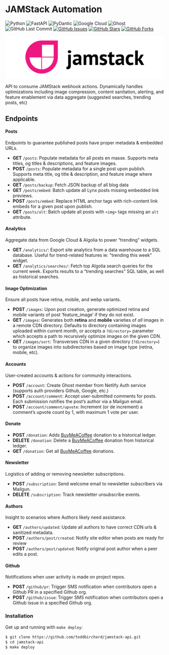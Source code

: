 # JAMStack Automation

![Python](https://img.shields.io/badge/Python-^3.8-blue.svg?logo=python&longCache=true&logoColor=white&colorB=5e81ac&style=flat-square&colorA=4c566a)
![FastAPI](https://img.shields.io/badge/FastAPI-^v0.75.2-blue.svg?longCache=true&logo=fastapi&style=flat-square&logoColor=white&colorB=5e81ac&colorA=4c566a)
![PyDantic](https://img.shields.io/badge/Pydantic-^v1.9.0-blue.svg?longCache=true&logo=python&style=flat-square&logoColor=white&colorB=5e81ac&colorA=4c566a)
![Google Cloud](https://img.shields.io/badge/Google--Cloud-^v0.34.0-lightgrey.svg?longCache=true&style=flat-square&logo=googlecloud&logoColor=white&colorB=5e81ac&colorA=4c566a)
![Ghost](https://img.shields.io/badge/Ghost-^v4.0.0-lightgrey.svg?longCache=true&style=flat-square&logo=ghost&logoColor=white&colorB=656c82&colorA=4c566a)
![GitHub Last Commit](https://img.shields.io/github/last-commit/google/skia.svg?style=flat-square&colorA=4c566a&logo=GitHub&colorB=a3be8c)
[![GitHub Issues](https://img.shields.io/github/issues/toddbirchard/jamstack-automations.svg?style=flat-square&colorA=4c566a&logo=GitHub&colorB=ebcb8b)](https://github.com/toddbirchard/jamstack-automations/issues)
[![GitHub Stars](https://img.shields.io/github/stars/toddbirchard/jamstack-automations.svg?style=flat-square&colorA=4c566a&logo=GitHub&colorB=ebcb8b)](https://github.com/toddbirchard/jamstack-automations/stargazers)
[![GitHub Forks](https://img.shields.io/github/forks/toddbirchard/jamstack-automations.svg?style=flat-square&colorA=4c566a&logo=GitHub&colorB=ebcb8b)](https://github.com/toddbirchard/jamstack-automations/network)

![Jamstack Automation API](./.github/jamstack@2x.png)

API to consume JAMStack webhook actions. Dynamically handles optimizations including image compression, content sanitation, alerting, and feature enablement via data aggregate (suggested searches, trending posts, etc)

## Endpoints

#### Posts

Endpoints to guarantee published posts have proper metadata & embedded URLs.

  * **GET** `/posts`: Populate metadata for all posts en masse. Supports meta titles, og titles & descriptions, and feature images.
  * **POST** `/posts`: Populate metadata for a single post upon publish. Supports meta title, og title & description, and feature image where applicable.
  * **GET** `/posts/backup`: Fetch JSON backup of all blog data
  * **GET** `/posts/embed`: Batch update all Lynx posts missing embedded link previews.
  * **POST** `/posts/embed`: Replace HTML anchor tags with rich-content link embeds for a given post upon publish.
  * **GET** `/posts/alt`: Batch update all posts with `<img>` tags missing an `alt` attribute.
  
#### Analytics

Aggregate data from Google Cloud & Algolia to power “trending” widgets.

  * **GET** `/analytics/`: Export site analytics from a data warehouse to a SQL database. Useful for trend-related features ie: "trending this week" widget.
  * **GET** `/analytics/searches/`: Fetch top Algolia search queries for the current week. Exports results to a “trending searches” SQL table, as well as historical searches.
  
#### Image Optimization

Ensure all posts have retina, mobile, and webp variants. 

  * **POST** `/images`: Upon post creation, generate optimized retina and mobile variants of post ‘feature_image’ if they do not exist.
  * **GET** `/images`: Generates both **retina** and **mobile** varieties of _all_ images in a remote CDN directory. Defaults to directory containing images uploaded within current month, or accepts a `?directory=` parameter which accepts a path to recursively optimize images on the given CDN.
  * **GET** `/images/sort`: Transverses CDN in a given directory (`?directory=`) to organize images into subdirectories based on image type (retina, mobile, etc).

#### Accounts

User-created accounts & actions for community interactions.

  * **POST** `/account`: Create Ghost member from Netlify Auth service (supports auth providers Github, Google, etc.)
  * **POST** `/account/comment`: Accept user-submitted comments for posts. Each submission notifies the post’s author via a Mailgun email.
  * **POST** `/account/comment/upvote`: Increment (or de increment) a comment’s upvote count by 1, with maximum 1 vote per user.

#### Donate

* **POST** `/donation`: Adds [BuyMeACoffee](https://www.buymeacoffee.com/hackersslackers) donation to a historical ledger.
* **DELETE** `/donation`: Delete a [BuyMeACoffee](https://www.buymeacoffee.com/hackersslackers) donation from historical ledger.
* **GET** `/donation`: Get all [BuyMeACoffee](https://www.buymeacoffee.com/hackersslackers) donations.

#### Newsletter

Logistics of adding or removing newsletter subscriptions.

  * **POST** `/subscription`: Send welcome email to newsletter subscribers via Mailgun.
  * **DELETE** `/subscription`: Track newsletter unsubscribe events.

#### Authors

Insight to scenarios where Authors likely need assistance.

 * **GET** `/authors/updated`: Update all authors to have correct CDN urls & sanitized metadata.
 * **POST** `/authors/post/created`: Notify site editor when posts are ready for review
 * **POST** `/authors/post/updated`: Notify original post author when a peer edits a post.

#### Github

Notifications when user activity is made on project repos.

  *  **POST** `/github/pr`: Trigger SMS notification when contributors open a Github PR in a specified Github org.
  *  **POST** `/github/issue`: Trigger SMS notification when contributors open a Github issue in a specified Github org.

### Installation

Get up and running with `make deploy`:

```shell
$ git clone https://github.com/toddbirchard/jamstack-api.git
$ cd jamstack-api
$ make deploy
``` 
